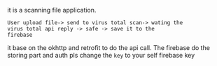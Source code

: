 it is a scanning file application.

<code>User upload file-> send to virus total scan-> wating the virus total api reply -> safe -> save it to the firebase</code>

it base on the okhttp and retrofit to do the api call.
The firebase do the storing part and auth pls change the <code>key</code> to your self firebase key
